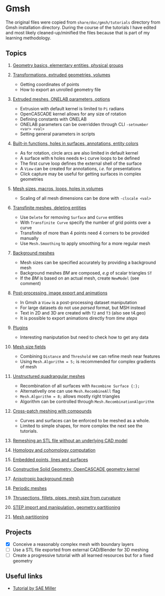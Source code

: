 # Gmsh

The original files were copied from `share/doc/gmsh/tutorials` directory from
Gmsh installation directory.  During the course of the tutorials I have edited
and most likely cleaned-up/minified the files because that is part of my
learning methodology.

## Topics

1. [Geometry basics, elementary entities, physical groups](t1.geo)

1. [Transformations, extruded geometries, volumes](t2.geo)
    - Getting coordinates of points
    - How to export an unrolled geometry file

1. [Extruded meshes, ONELAB parameters, options](t3.geo)
    - Extrusion with default kernel is limited to `Pi` radians
    - OpenCASCADE kernel allows for any size of rotation
    - Defining constants with ONELAB
    - ONELAB parameters can be overridden through CLI `-setnumber <var> <val>`
    - Setting general parameters in scripts

1. [Built-in functions, holes in surfaces, annotations, entity colors](t4.geo)
    - As for rotation, circle arcs are also limited in default kernel
    - A surface with `N` holes needs `N+1` curve loops to be defined
    - The first curve loop defines the external shell of the surface
    - A `View` can be created for annotations, *i.e.* for presentations
    - Click capture may be useful for getting surfaces in complex geometries

1. [Mesh sizes, macros, loops, holes in volumes](t5.geo)
    - Scaling of all mesh dimensions can be done with `-clscale <val>`

1. [Transfinite meshes, deleting entities](t6.geo)
    - Use `Delete` for removing `Surface` and `Curve` entities
    - With `Transfinite Curve` specify the number of grid points over a curve
    - Transfinite of more than 4 points need 4 corners to be provided manually
    - Use `Mesh.Smoothing` to apply smoothing for a more regular mesh

1. [Background meshes](t7.geo)
    - Mesh sizes can be specified accurately by providing a background mesh
    - Background meshes *BM* are composed, *e.g* of scalar triangles `ST`
    - If the *BM* is based on an actual mesh, create `NewModel` (see comment)

1. [Post-processing, image export and animations](t8.geo)
    - In Gmsh a `View` is a post-processing dataset maniputation
    - For large datasets do not use *parsed* format, but MSH instead
    - Text in 2D and 3D are created with `T2` and `T3` (also see t4.geo)
    - It is possible to export animations directly from *time steps*

1. [Plugins](t9.geo)
    - Interesting maniputation but need to check how to get any data

1. [Mesh size fields](t10.geo)
    - Combining `Distance` and `Threshold` we can refine mesh near features
    - Using `Mesh.Algorithm = 5;` is recommended for complex gradients of mesh

1. [Unstructured quadrangular meshes](t11.geo)
    - Recombination of all surfaces with `Recombine Surface {:};`
    - Alternativelly one can use `Mesh.RecombineAll` flag
    - `Mesh.Algorithm = 8;` allows mostly right triangles
    - Algorithm can be controlled through `Mesh.RecombinationAlgorithm`

1. [Cross-patch meshing with compounds](t12.geo)
    - Curves and surfaces can be enforced to be meshed as a whole.
    - Limited to simple shapes, for more complex the next see the tutorials.

1. [Remeshing an STL file without an underlying CAD model](t13.geo)

1. [Homology and cohomology computation](t14.geo)

1. [Embedded points, lines and surfaces](t15.geo)

1. [Constructive Solid Geometry, OpenCASCADE geometry kernel](t16.geo)

1. [Anisotropic background mesh](t17.geo)

1. [Periodic meshes](t18.geo)

1. [Thrusections, fillets, pipes, mesh size from curvature](t19.geo)

1. [STEP import and manipulation, geometry partitioning](t20.geo)

1. [Mesh partitioning](t21.geo)

## Projects

- [x] Conceive a reasonably complex mesh with boundary layers
- [ ] Use a STL file exported from external CAD/Blender for 3D meshing
- [ ] Create a progressive tutorial with all learned resources but for a fixed geometry

## Useful links

- [Tutorial by SAE Miller](https://www.youtube.com/playlist?list=PLbiOzt50Bx-l2QyX5ZBv9pgDtIei-CYs_)
